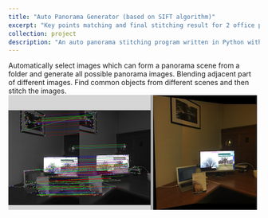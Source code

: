 ```yaml
---
title: "Auto Panorama Generator (based on SIFT algorithm)"
excerpt: "Key points matching and final stitching result for 2 office pictures<br/><img src='/images/project1.png'>"
collection: project
description: "An auto panorama stitching program written in Python with OpenCV. It mainly follows the routine described in the paper \"Automatic Panoramic Image Stitching using Invariant Features\"."
---
```


Automatically select images which can form a panorama scene from a folder and generate all possible panorama images. Blending adjacent part of different images. Find common objects from different scenes and then stitch the images.
![](/images/project1.png)
